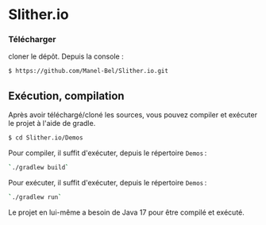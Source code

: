 # Slither.io

### Télécharger 

 cloner le dépôt. Depuis la console :

```bash
$ https://github.com/Manel-Bel/Slither.io.git
```





## Exécution, compilation

Après avoir téléchargé/cloné les sources, vous pouvez compiler et exécuter le projet à l'aide de gradle.

```bash
$ cd Slither.io/Demos
```
Pour compiler, il suffit d'exécuter, depuis le répertoire `Demos` :

```bash
`./gradlew build`
```

Pour exécuter, il suffit d'exécuter, depuis le répertoire `Demos` :

```bash
`./gradlew run`
```



Le projet en lui-même a besoin de Java 17 pour être compilé et exécuté.

